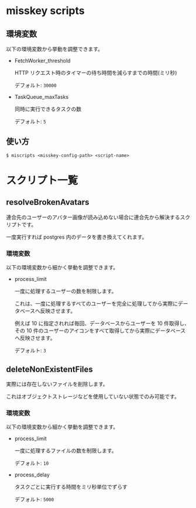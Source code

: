# misskey scripts

## 環境変数

以下の環境変数から挙動を調整できます。

- FetchWorker_threshold

  HTTP リクエスト時のタイマーの待ち時間を減らすまでの時間(ミリ秒)

  デフォルト: `30000`

- TaskQueue_maxTasks

  同時に実行できるタスクの数

  デフォルト: `5`

## 使い方

```plain
$ miscripts <misskey-config-path> <script-name>
```

# スクリプト一覧

## resolveBrokenAvatars

連合先のユーザーのアバター画像が読み込めない場合に連合先から解決するスクリプトです。

一度実行すれば postgres 内のデータを書き換えてくれます。

### 環境変数

以下の環境変数から細かく挙動を調整できます。

- process_limit

  一度に処理するユーザーの数を制限します。

  これは、一度に処理するすべてのユーザーを完全に処理してから実際にデータベースへ反映させます。

  例えば 10 に指定されれば毎回、データベースからユーザーを 10 件取得し、その 10 件のユーザーのアイコンをすべて取得してから実際にデータベースへ反映させます。

  デフォルト: `3`

## deleteNonExistentFiles

実際には存在しないファイルを削除します。

これはオブジェクトストレージなどを使用していない状態でのみ可能です。

### 環境変数

以下の環境変数から細かく挙動を調整できます。

- process_limit

  一度に処理するファイルの数を制限します。

  デフォルト: `10`

- process_delay

  タスクごとに実行する時間をミリ秒単位でずらす

  デフォルト: `5000`
